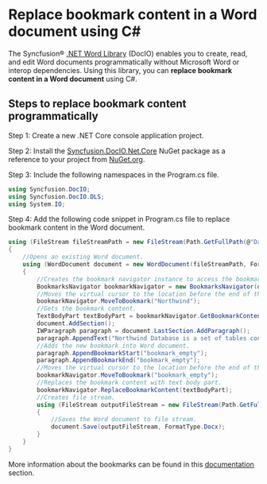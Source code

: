 # Replace bookmark content in a Word document using C#

The Syncfusion&reg; [.NET Word Library](https://www.syncfusion.com/document-processing/word-framework/net/word-library) (DocIO) enables you to create, read, and edit Word documents programmatically without Microsoft Word or interop dependencies. Using this library, you can **replace bookmark content in a Word document** using C#.

## Steps to replace bookmark content programmatically

Step 1: Create a new .NET Core console application project.

Step 2: Install the [Syncfusion.DocIO.Net.Core](https://www.nuget.org/packages/Syncfusion.DocIO.Net.Core) NuGet package as a reference to your project from [NuGet.org](https://www.nuget.org/).

Step 3: Include the following namespaces in the Program.cs file.

```csharp
using Syncfusion.DocIO; 
using Syncfusion.DocIO.DLS;
using System.IO;
```

Step 4: Add the following code snippet in Program.cs file to replace bookmark content in the Word document.

```csharp
using (FileStream fileStreamPath = new FileStream(Path.GetFullPath(@"Data/Template.docx"), FileMode.Open, FileAccess.Read, FileShare.ReadWrite))
{
    //Opens an existing Word document.
    using (WordDocument document = new WordDocument(fileStreamPath, FormatType.Automatic))
    {
        //Creates the bookmark navigator instance to access the bookmark.
        BookmarksNavigator bookmarkNavigator = new BookmarksNavigator(document);
        //Moves the virtual cursor to the location before the end of the bookmark "Northwind".
        bookmarkNavigator.MoveToBookmark("Northwind");
        //Gets the bookmark content.
        TextBodyPart textBodyPart = bookmarkNavigator.GetBookmarkContent();
        document.AddSection();
        IWParagraph paragraph = document.LastSection.AddParagraph();
        paragraph.AppendText("Northwind Database is a set of tables containing data fitted into predefined categories.");
        //Adds the new bookmark into Word document.
        paragraph.AppendBookmarkStart("bookmark_empty");
        paragraph.AppendBookmarkEnd("bookmark_empty");
        //Moves the virtual cursor to the location before the end of the bookmark "bookmark_empty".
        bookmarkNavigator.MoveToBookmark("bookmark_empty");
        //Replaces the bookmark content with text body part.
        bookmarkNavigator.ReplaceBookmarkContent(textBodyPart);
        //Creates file stream.
        using (FileStream outputFileStream = new FileStream(Path.GetFullPath(@"Output/Output.docx"), FileMode.Create, FileAccess.ReadWrite))
        {
            //Saves the Word document to file stream.
            document.Save(outputFileStream, FormatType.Docx);
        }
    }
}
```

More information about the bookmarks can be found in this [documentation](https://help.syncfusion.com/document-processing/word/word-library/net/working-with-bookmarks) section.